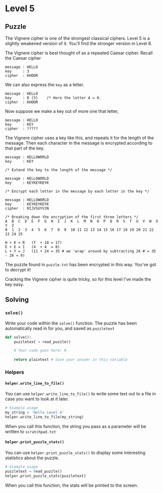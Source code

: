 # Level 5

## Puzzle

The Vignere cipher is one of the strongest classical ciphers. Level 5 is a slightly weakened version of it. You'll find the stronger version in Level 6. 

The Vignere cipher is best thought of as a repeated Caesar cipher. Recall the Caesar cipher

```
message : HELLO
key     : 3
cipher  : KHOOR
```

We can also express the `key` as a letter. 

```
message : HELLO
key     : D (3)    /* Here the letter A = 0.
cipher  : KHOOR
```

Now suppose we make a key out of more one that letter,

```
message : HELLO
key     : KEY
cipher  : ?????
```

The Vignere cipher uses a key like this, and repeats it for the length of the message. Then each character in the message is encrypted according to that part of the key.

```
message : HELLOWORLD
key     : KEY

/* Extend the key to the length of the message */

message : HELLOWORLD
key     : KEYKEYKEYK

/* Encrypt each letter in the message by each letter in the key */

message : HELLOWORLD
key     : KEYKEYKEYK
cipher  : RIJVSUYVJN

/* Breaking down the encryption of the first three letters */
A  B  C  D  E  F  G  H  I  J  K  L  M  N  O  P  Q  R  S  T  U  V  W  X  Y  Z
0  1  2  3  4  5  6  7  8  9  10 11 12 13 14 15 16 17 18 19 20 21 22 23 24 25

H + K = R   (7  + 10 = 17)
E + E = I   (4  + 4  = 8)
L + Y = J   (11 + 24 = 35 # we 'wrap' around by subtracting 26 # = 35 - 26 = 9)
```

The puzzle found in `puzzle.txt` has been encrypted in this way. You've got to decrypt it!



Cracking the Vignere cipher is quite tricky, so for this level I've made the key easy.

## Solving

### `solve()`

Write your code within the `solve()` function. The puzzle has been automatically read in for you, and saved as `puzzletext`
```python
def solve():
    puzzletext = read_puzzle()

    # Your code goes here! #
    
    return plaintext # Save your answer in this variable

```

### Helpers

#### `helper.write_line_to_file()`

You can use `helper.write_line_to_file()` to write some text out to a file in case you want to look at it later.

```python
# Example usage
my_string = 'Hello Level 4'
helper.write_line_to_file(my_string)
```

When you call this function, the string you pass as a parameter will be written to `scratchpad.txt`

#### `helper.print_puzzle_stats()`

You can use `helper.print_puzzle_stats()` to display some interesting statistics about the puzzle.

```python
# Example usage
puzzletext = read_puzzle()
helper.print_puzzle_stats(puzzletext)
```

When you call this function, the stats will be printed to the screen.